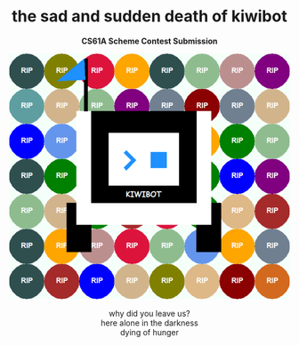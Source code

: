 <h1 align="center"> the sad and sudden death of kiwibot </h1>

<p align="center">
 <b>CS61A Scheme Contest Submission</b>
</p>

![kiwibot](kiwibot.PNG)

<p align="center"> 
why did you leave us? <br>
here alone in the darkness <br>
dying of hunger
</p>

